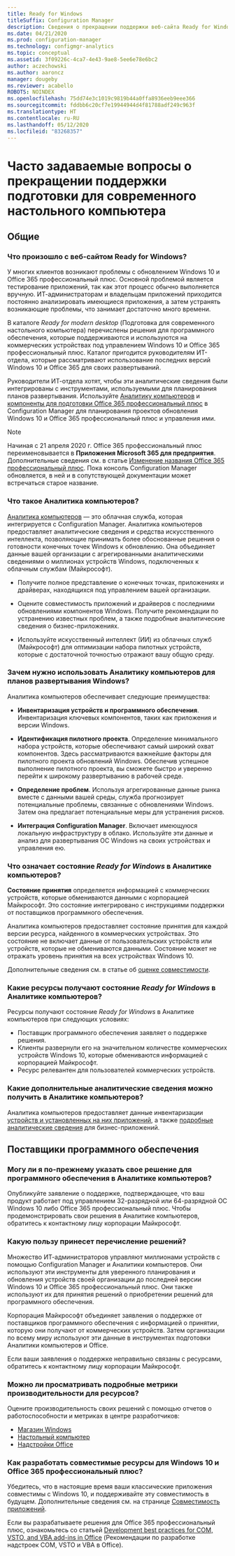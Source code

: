 ```yaml
---
title: Ready for Windows
titleSuffix: Configuration Manager
description: Сведения о прекращении поддержки веб-сайта Ready for Windows
ms.date: 04/21/2020
ms.prod: configuration-manager
ms.technology: configmgr-analytics
ms.topic: conceptual
ms.assetid: 3f09226c-4ca7-4e43-9ae8-5ee6e78e6bc2
author: aczechowski
ms.author: aaroncz
manager: dougeby
ms.reviewer: acabello
ROBOTS: NOINDEX
ms.openlocfilehash: 75dd74e3c1019c9819b44a0ffa8936eeb9eee366
ms.sourcegitcommit: fddbb6c20cf7e19944944d4f81788adf249c963f
ms.translationtype: HT
ms.contentlocale: ru-RU
ms.lasthandoff: 05/12/2020
ms.locfileid: "83268357"
---
```

# <a name="ready-for-modern-desktop-retirement-faq"></a>Часто задаваемые вопросы о прекращении поддержки подготовки для современного настольного компьютера

<!-- placeholder -->

## <a name="general"></a>Общие

### <a name="what-happened-to-the-ready-for-windows-website"></a>Что произошло с веб-сайтом Ready for Windows?

У многих клиентов возникают проблемы с обновлением Windows 10 и Office 365 профессиональный плюс. Основной проблемой является тестирование приложений, так как этот процесс обычно выполняется вручную. ИТ-администраторам и владельцам приложений приходится постоянно анализировать имеющиеся приложения, а затем устранять возникающие проблемы, что занимает достаточно много времени.

В каталоге *Ready for modern desktop* (Подготовка для современного настольного компьютера) перечислены решения для программного обеспечения, которые поддерживаются и используются на коммерческих устройствах под управлением Windows 10 и Office 365 профессиональный плюс. Каталог пригодится руководителям ИТ-отдела, которые рассматривают использование последних версий Windows 10 и Office 365 для своих развертываний.

Руководители ИТ-отдела хотят, чтобы эти аналитические сведения были интегрированы с инструментами, используемыми для планирования планов развертывания. Используйте [Аналитику компьютеров](https://aka.ms/dadocs) и [компоненты для подготовки Office 365 профессиональный плюс](https://docs.microsoft.com/deployoffice/readiness-tools#office-365-proplus-readiness-features-in-configuration-manager-current-branch) в Configuration Manager для планирования проектов обновления Windows 10 и Office 365 профессиональный плюс и управления ими. 

> [!Note]
> Начиная с 21 апреля 2020 г. Office 365 профессиональный плюс переименовывается в **Приложения Microsoft 365 для предприятия**. Дополнительные сведения см. в статье [Изменение названия Office 365 профессиональный плюс](https://docs.microsoft.com/deployoffice/name-change). Пока консоль Configuration Manager обновляется, в ней и в сопутствующей документации может встречаться старое название.

### <a name="what-is-desktop-analytics"></a>Что такое Аналитика компьютеров?

[Аналитика компьютеров](https://aka.ms/dadocs) — это облачная служба, которая интегрируется с Configuration Manager. Аналитика компьютеров предоставляет аналитические сведения и средства искусственного интеллекта, позволяющие принимать более обоснованные решения о готовности конечных точек Windows к обновлению. Она объединяет данные вашей организации с агрегированными аналитическими сведениями о миллионах устройств Windows, подключенных к облачным службам (Майкрософт).

-    Получите полное представление о конечных точках, приложениях и драйверах, находящихся под управлением вашей организации.

-    Оцените совместимость приложений и драйверов с последними обновлениями компонентов Windows. Получите рекомендации по устранению известных проблем, а также подробные аналитические сведения о бизнес-приложениях.

-    Используйте искусственный интеллект (ИИ) из облачных служб (Майкрософт) для оптимизации набора пилотных устройств, которые с достаточной точностью отражают вашу общую среду.

### <a name="why-should-i-use-desktop-analytics-for-my-windows-deployment-plans"></a>Зачем нужно использовать Аналитику компьютеров для планов развертывания Windows?

Аналитика компьютеров обеспечивает следующие преимущества:

-    **Инвентаризация устройств и программного обеспечения**. Инвентаризация ключевых компонентов, таких как приложения и версии Windows.

-    **Идентификация пилотного проекта**. Определение минимального набора устройств, которые обеспечивают самый широкий охват компонентов. Здесь рассматриваются важнейшие факторы для пилотного проекта обновлений Windows. Обеспечив успешное выполнение пилотного проекта, вы сможете быстро и уверенно перейти к широкому развертыванию в рабочей среде.

-    **Определение проблем**. Используя агрегированные данные рынка вместе с данными вашей среды, служба прогнозирует потенциальные проблемы, связанные с обновлениями Windows. Затем она предлагает потенциальные меры для устранения рисков.

-    **Интеграция Configuration Manager**. Включает имеющуюся локальную инфраструктуру в облако. Используйте эти данные и анализ для развертывания ОС Windows на своих устройствах и управления ею.

### <a name="what-does-the-ready-for-windows-status-mean-in-desktop-analytics"></a>Что означает состояние *Ready for Windows* в Аналитике компьютеров?

**Состояние принятия** определяется информацией с коммерческих устройств, которые обмениваются данными с корпорацией Майкрософт. Это состояние интегрировано с инструкциями поддержки от поставщиков программного обеспечения.

Аналитика компьютеров предоставляет состояние принятия для каждой версии ресурса, найденного в коммерческих устройствах. Это состояние не включает данные от пользовательских устройств или устройств, которые не обмениваются данными. Состояние может не отражать уровень принятия на всех устройствах Windows 10.

Дополнительные сведения см. в статье об [оценке совместимости](compat-assessment.md).

### <a name="what-assets-get-the-ready-for-windows-status-in-desktop-analytics"></a>Какие ресурсы получают состояние *Ready for Windows* в Аналитике компьютеров? 

Ресурсы получают состояние *Ready for Windows* в Аналитике компьютеров при следующих условиях:

-    Поставщик программного обеспечения заявляет о поддержке решения.
-    Клиенты развернули его на значительном количестве коммерческих устройств Windows 10, которые обмениваются информацией с корпорацией Майкрософт.
-    Ресурс релевантен для пользователей коммерческих устройств.

### <a name="what-additional-insights-do-i-get-in-desktop-analytics"></a>Какие дополнительные аналитические сведения можно получить в Аналитике компьютеров?

Аналитика компьютеров предоставляет данные инвентаризации [устройств и установленных на них приложений](about-assets.md), а также [подробные аналитические сведения](compat-assessment.md#advanced-insights) для бизнес-приложений. 

## <a name="software-providers"></a>Поставщики программного обеспечения

### <a name="can-i-still-list-my-software-solution-in-desktop-analytics"></a>Могу ли я по-прежнему указать свое решение для программного обеспечения в Аналитике компьютеров?

Опубликуйте заявление о поддержке, подтверждающее, что ваш продукт работает под управлением 32-разрядной или 64-разрядной ОС Windows 10 либо Office 365 профессиональный плюс. Чтобы продемонстрировать свои решения в Аналитике компьютеров, обратитесь к контактному лицу корпорации Майкрософт.

### <a name="how-can-listing-my-solutions-benefit-me"></a>Какую пользу принесет перечисление решений?

Множество ИТ-администраторов управляют миллионами устройств с помощью Configuration Manager и Аналитики компьютеров. Они используют эти инструменты для уверенного планирования и обновления устройств своей организации до последней версии Windows 10 и Office 365 профессиональный плюс. Они также используют их для принятия решений о приобретении решений для программного обеспечения.

Корпорация Майкрософт объединяет заявления о поддержке от поставщиков программного обеспечения с информацией о принятии, которую они получают от коммерческих устройств. Затем организации по всему миру используют эти данные в инструментах подготовки Аналитики компьютеров и Office. 

Если ваши заявления о поддержке неправильно связаны с ресурсами, обратитесь к контактному лицу корпорации Майкрософт.

### <a name="can-i-see-detailed-performance-metrics-on-my-assets"></a>Можно ли просматривать подробные метрики производительности для ресурсов?

Оцените производительность своих решений с помощью отчетов о работоспособности и метриках в центре разработчиков: 

- [Магазин Windows](https://docs.microsoft.com/windows/uwp/publish/health-report)
- [Настольный компьютер](https://docs.microsoft.com/windows/desktop/appxpkg/windows-desktop-application-program)
- [Надстройки Office](https://docs.microsoft.com/office/dev/store/update-unpublish-and-view-metrics) 

### <a name="how-can-i-develop-compatible-assets-for-windows-10-and-office-365-proplus"></a>Как разработать совместимые ресурсы для Windows 10 и Office 365 профессиональный плюс?

Убедитесь, что в настоящие время ваши классические приложения совместимы с Windows 10, и поддерживайте эту совместимость в будущем. Дополнительные сведения см. на странице [Совместимость приложений](https://developer.microsoft.com/windows/desktop/app-compatibility).

Если вы разрабатываете решения для Office 365 профессиональный плюс, ознакомьтесь со статьей [Development best practices for COM, VSTO, and VBA add-ins in Office](https://docs.microsoft.com/visualstudio/vsto/development-best-practices-for-com-vsto-and-vba-add-ins-in-office) (Рекомендации по разработке надстроек COM, VSTO и VBA в Office).
